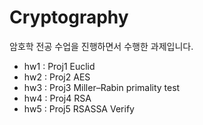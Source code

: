 # Cryptography
암호학 전공 수업을 진행하면서 수행한 과제입니다.
- hw1 : Proj1 Euclid
- hw2 : Proj2 AES
- hw3 : Proj3 Miller–Rabin primality test
- hw4 : Proj4 RSA
- hw5 : Proj5 RSASSA Verify
